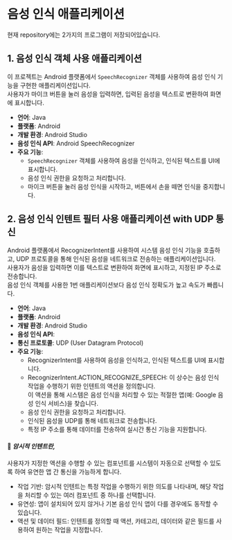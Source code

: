 # 음성 인식 애플리케이션

현재 repository에는 2가지의 프로그램이 저장되어있습니다.

## 1. 음성 인식 객체 사용 애플리케이션
이 프로젝트는 Android 플랫폼에서 `SpeechRecognizer` 객체를 사용하여 음성 인식 기능을 구현한 애플리케이션입니다.<br>
사용자가 마이크 버튼을 눌러 음성을 입력하면, 입력된 음성을 텍스트로 변환하여 화면에 표시합니다.<br>

- **언어**: Java
- **플랫폼**: Android
- **개발 환경**: Android Studio
- **음성 인식 API**: Android SpeechRecognizer
- **주요 기능**:
  - `SpeechRecognizer` 객체를 사용하여 음성을 인식하고, 인식된 텍스트를 UI에 표시합니다.
  - 음성 인식 권한을 요청하고 처리합니다.
  - 마이크 버튼을 눌러 음성 인식을 시작하고, 버튼에서 손을 떼면 인식을 중지합니다.

## 2. 음성 인식 인텐트 필터 사용 애플리케이션 with UDP 통신
Android 플랫폼에서 RecognizerIntent를 사용하여 시스템 음성 인식 기능을 호출하고, UDP 프로토콜을 통해 인식된 음성을 네트워크로 전송하는 애플리케이션입니다.<br>
사용자가 음성을 입력하면 이를 텍스트로 변환하여 화면에 표시하고, 지정된 IP 주소로 전송합니다.<br>
음성 인식 객체를 사용한 1번 애플리케이션보다 음성 인식 정확도가 높고 속도가 빠릅니다.

- **언어**: Java
- **플랫폼**: Android
- **개발 환경**: Android Studio
- **음성 인식 API**: 
- **통신 프로토콜**:  UDP (User Datagram Protocol)
- **주요 기능**:
  - RecognizerIntent를 사용하여 음성을 인식하고, 인식된 텍스트를 UI에 표시합니다.
  - RecognizerIntent.ACTION_RECOGNIZE_SPEECH: 이 상수는 음성 인식 작업을 수행하기 위한 인텐트의 액션을 정의합니다.<br>
  이 액션을 통해 시스템은 음성 인식을 처리할 수 있는 적절한 앱(예: Google 음성 인식 서비스)을 찾습니다.
  - 음성 인식 권한을 요청하고 처리합니다.
  - 인식된 음성을 UDP를 통해 네트워크로 전송합니다.
  - 특정 IP 주소를 통해 데이터를 전송하여 실시간 통신 기능을 지원합니다.

#### :memo: *암시적 인텐트란,*

사용자가 지정한 액션을 수행할 수 있는 컴포넌트를 시스템이 자동으로 선택할 수 있도록 하여 유연한 앱 간 통신을 가능하게 합니다.

- 작업 기반: 암시적 인텐트는 특정 작업을 수행하기 위한 의도를 나타내며, 해당 작업을 처리할 수 있는 여러 컴포넌트 중 하나를 선택합니다.
- 유연성: 앱이 설치되어 있지 않거나 기본 음성 인식 앱이 다를 경우에도 동작할 수 있습니다.
- 액션 및 데이터 필드: 인텐트를 정의할 때 액션, 카테고리, 데이터와 같은 필드를 사용하여 원하는 작업을 지정합니다.
